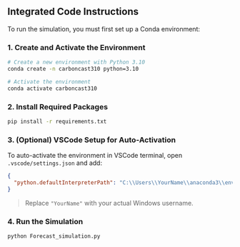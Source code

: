 ## Integrated Code Instructions

To run the simulation, you must first set up a Conda environment:

### 1. Create and Activate the Environment

```bash
# Create a new environment with Python 3.10
conda create -n carboncast310 python=3.10

# Activate the environment
conda activate carboncast310
```

### 2. Install Required Packages

```bash
pip install -r requirements.txt
```

### 3. (Optional) VSCode Setup for Auto-Activation

To auto-activate the environment in VSCode terminal, open `.vscode/settings.json` and add:

```json
{
  "python.defaultInterpreterPath": "C:\\Users\\YourName\\anaconda3\\envs\\carboncast310\\python.exe"
}
```

> Replace `"YourName"` with your actual Windows username.

### 4. Run the Simulation

```bash
python Forecast_simulation.py
```

